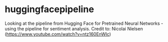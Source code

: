 # huggingfacepipeline
Looking at the pipeline from Hugging Face for Pretrained Neural Networks - using the pipeline for sentiment analysis.
Credit to:  Nicolai Nielsen (https://www.youtube.com/watch?v=ntz160EnWIc)
